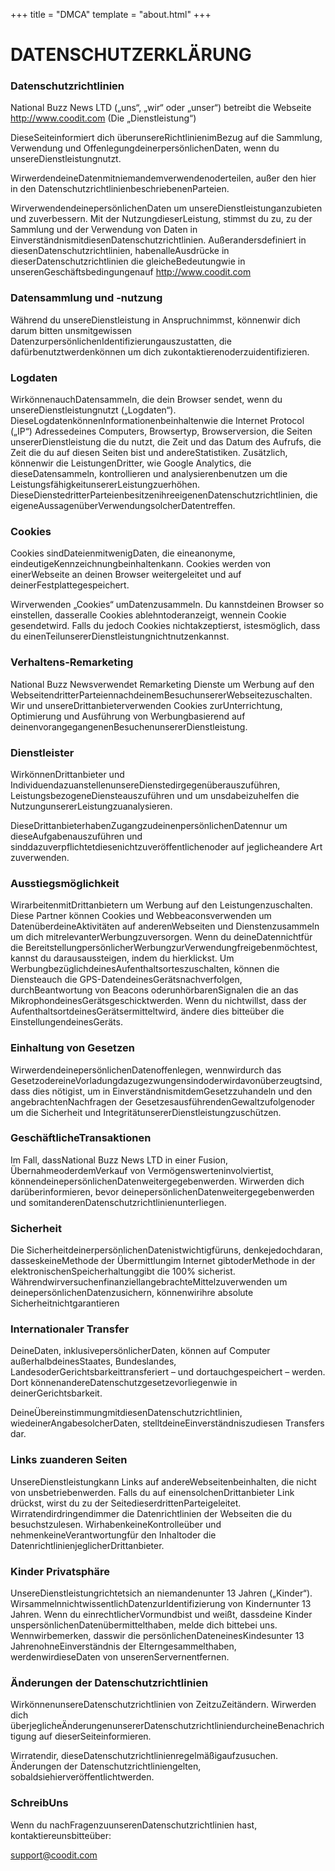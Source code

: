 +++
title = "DMCA"
template = "about.html"
+++

# DATENSCHUTZERKLÄRUNG

### Datenschutzrichtlinien

National Buzz News LTD („uns“, „wir“ oder „unser“)  betreibt die Webseite http://www.coodit.com  (Die „Dienstleistung“)

DieseSeiteinformiert dich überunsereRichtlinienimBezug auf die Sammlung, Verwendung und OffenlegungdeinerpersönlichenDaten, wenn du unsereDienstleistungnutzt.

WirwerdendeineDatenmitniemandemverwendenoderteilen, außer den hier in den DatenschutzrichtlinienbeschriebenenParteien.

WirverwendendeinepersönlichenDaten um unsereDienstleistunganzubieten und zuverbessern. Mit der NutzungdieserLeistung, stimmst du zu, zu der Sammlung und der Verwendung von Daten in EinverständnismitdiesenDatenschutzrichtlinien. Außerandersdefiniert in diesenDatenschutzrichtlinien, habenalleAusdrücke in dieserDatenschutzrichtlinien die gleicheBedeutungwie in unserenGeschäftsbedingungenauf  http://www.coodit.com

### Datensammlung und -nutzung

Während du unsereDienstleistung in Anspruchnimmst, könnenwir dich darum bitten unsmitgewissen  DatenzurpersönlichenIdentifizierungauszustatten, die dafürbenutztwerdenkönnen um dich zukontaktierenoderzuidentifizieren.

### Logdaten

WirkönnenauchDatensammeln, die dein Browser sendet, wenn du unsereDienstleistungnutzt („Logdaten“). DieseLogdatenkönnenInformationenbeinhaltenwie die Internet Protocol („IP“) Adressedeines Computers, Browsertyp, Browserversion, die Seiten unsererDienstleistung die du nutzt, die Zeit und das Datum des Aufrufs, die Zeit die du auf diesen Seiten bist und andereStatistiken. Zusätzlich, könnenwir die LeistungenDritter, wie Google Analytics, die dieseDatensammeln, kontrollieren und analysierenbenutzen um die LeistungsfähigkeitunsererLeistungzuerhöhen. DieseDienstedritterParteienbesitzenihreeigenenDatenschutzrichtlinien, die eigeneAussagenüberVerwendungsolcherDatentreffen.

### Cookies

Cookies sindDateienmitwenigDaten, die eineanonyme, eindeutigeKennzeichnungbeinhaltenkann. Cookies werden von einerWebseite an deinen Browser weitergeleitet und auf deinerFestplattegespeichert.

Wirverwenden „Cookies“ umDatenzusammeln. Du kannstdeinen Browser so einstellen, dasseralle Cookies ablehntoderanzeigt, wennein Cookie gesendetwird. Falls du jedoch Cookies nichtakzeptierst, istesmöglich, dass du einenTeilunsererDienstleistungnichtnutzenkannst.

### Verhaltens-Remarketing

National Buzz Newsverwendet Remarketing Dienste um Werbung auf den WebseitendritterParteiennachdeinemBesuchunsererWebseitezuschalten. Wir und unsereDrittanbieterverwenden Cookies zurUnterrichtung, Optimierung und Ausführung von Werbungbasierend auf deinenvorangegangenenBesuchenunsererDienstleistung.

### Dienstleister

WirkönnenDrittanbieter und IndividuendazuanstellenunsereDienstedirgegenüberauszuführen, LeistungsbezogeneDiensteauszuführen und um unsdabeizuhelfen die NutzungunsererLeistungzuanalysieren.

DieseDrittanbieterhabenZugangzudeinenpersönlichenDatennur um dieseAufgabenauszuführen und sinddazuverpflichtetdiesenichtzuveröffentlichenoder auf jeglicheandere Art zuverwenden.

### Ausstiegsmöglichkeit

WirarbeitenmitDrittanbietern um Werbung auf den Leistungenzuschalten. Diese Partner können Cookies und Webbeaconsverwenden um DatenüberdeineAktivitäten auf anderenWebseiten und Dienstenzusammeln um dich mitrelevanterWerbungzuversorgen. Wenn du deineDatennichtfür die BereitstellungpersönlicherWerbungzurVerwendungfreigebenmöchtest, kannst du darausaussteigen,  indem du hierklickst. Um WerbungbezüglichdeinesAufenthaltsorteszuschalten, können die Diensteauch die GPS-DatendeinesGerätsnachverfolgen, durchBeantwortung von Beacons oderunhörbarenSignalen die an das MikrophondeinesGerätsgeschicktwerden. Wenn du nichtwillst, dass der AufenthaltsortdeinesGerätsermitteltwird, ändere dies bitteüber die EinstellungendeinesGeräts.

### Einhaltung von Gesetzen

WirwerdendeinepersönlichenDatenoffenlegen, wennwirdurch das GesetzodereineVorladungdazugezwungensindoderwirdavonüberzeugtsind, dass dies nötigist, um in EinverständnismitdemGesetzzuhandeln und den angebrachtenNachfragen der GesetzesausführendenGewaltzufolgenoder um die Sicherheit und IntegritätunsererDienstleistungzuschützen.

### GeschäftlicheTransaktionen

Im Fall, dassNational Buzz News LTD in einer Fusion, ÜbernahmeoderdemVerkauf von Vermögenswerteninvolviertist, könnendeinepersönlichenDatenweitergegebenwerden. Wirwerden dich darüberinformieren, bevor deinepersönlichenDatenweitergegebenwerden und somitanderenDatenschutzrichtlinienunterliegen.

### Sicherheit

Die SicherheitdeinerpersönlichenDatenistwichtigfüruns, denkejedochdaran, dasseskeineMethode der Übermittlungim Internet gibtoderMethode in der elektronischenSpeicherhaltunggibt die 100% sicherist. WährendwirversuchenfinanziellangebrachteMittelzuverwenden um deinepersönlichenDatenzusichern, könnenwirihre absolute Sicherheitnichtgarantieren

### Internationaler Transfer

DeineDaten, inklusivepersönlicherDaten, können auf Computer außerhalbdeinesStaates, Bundeslandes, LandesoderGerichtsbarkeittransferiert – und dortauchgespeichert – werden. Dort könnenandereDatenschutzgesetzevorliegenwie in deinerGerichtsbarkeit.

DeineÜbereinstimmungmitdiesenDatenschutzrichtlinien, wiedeinerAngabesolcherDaten, stelltdeineEinverständniszudiesen Transfers dar.

### Links zuanderen Seiten

UnsereDienstleistungkann Links auf andereWebseitenbeinhalten, die nicht von unsbetriebenwerden. Falls du auf einensolchenDrittanbieter Link drückst, wirst du zu der SeitedieserdrittenParteigeleitet. Wirratendirdringendimmer die Datenrichtlinien der Webseiten die du besuchstzulesen. WirhabenkeineKontrolleüber und nehmenkeineVerantwortungfür den Inhaltoder die DatenrichtlinienjeglicherDrittanbieter.

### Kinder Privatsphäre

UnsereDienstleistungrichtetsich an niemandenunter 13 Jahren („Kinder“). WirsammelnnichtwissentlichDatenzurIdentifizierung von Kindernunter 13 Jahren. Wenn du einrechtlicherVormundbist und weißt, dassdeine Kinder unspersönlichenDatenübermittelthaben, melde dich bittebei uns. Wennwirbemerken, dasswir die persönlichenDateneinesKindesunter 13 JahrenohneEinverständnis der Elterngesammelthaben, werdenwirdieseDaten von unserenServernentfernen.

### Änderungen der Datenschutzrichtlinien

WirkönnenunsereDatenschutzrichtlinien von ZeitzuZeitändern. Wirwerden dich überjeglicheÄnderungenunsererDatenschutzrichtliniendurcheineBenachrichtigung auf dieserSeiteinformieren.

Wirratendir, dieseDatenschutzrichtlinienregelmäßigaufzusuchen. Änderungen der Datenschutzrichtliniengelten, sobaldsiehierveröffentlichtwerden.

### SchreibUns

Wenn du nachFragenzuunserenDatenschutzrichtlinien hast, kontaktiereunsbitteüber:

support@coodit.com
